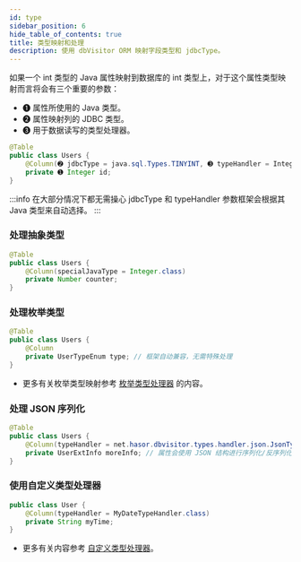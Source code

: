 ```yaml
---
id: type
sidebar_position: 6
hide_table_of_contents: true
title: 类型映射和处理
description: 使用 dbVisitor ORM 映射字段类型和 jdbcType。
---
```


如果一个 int 类型的 Java 属性映射到数据库的 int 类型上，对于这个属性类型映射而言将会有三个重要的参数：
- ➊ 属性所使用的 Java 类型。
- ➋ 属性映射列的 JDBC 类型。
- ➌ 用于数据读写的类型处理器。

```java
@Table
public class Users {
    @Column(➋ jdbcType = java.sql.Types.TINYINT, ➌ typeHandler = IntegerTypeHandler.class)
    private ➊ Integer id;
}
```

:::info
在大部分情况下都无需操心 jdbcType 和 typeHandler 参数框架会根据其 Java 类型来自动选择。
:::

### 处理抽象类型

```java
@Table
public class Users {
    @Column(specialJavaType = Integer.class)
    private Number counter;
}
```

### 处理枚举类型

```java
@Table
public class Users {
    @Column
    private UserTypeEnum type; // 框架自动兼容，无需特殊处理
}
```

- 更多有关枚举类型映射参考 [枚举类型处理器](../../types/enum-handler) 的内容。

### 处理 JSON 序列化

```java
@Table
public class Users {
    @Column(typeHandler = net.hasor.dbvisitor.types.handler.json.JsonTypeHandler)
    private UserExtInfo moreInfo; // 属性会使用 JSON 结构进行序列化/反序列化
}
```

### 使用自定义类型处理器

```java
public class User {
    @Column(typeHandler = MyDateTypeHandler.class)
    private String myTime;
}
```

- 更多有关内容参考 [自定义类型处理器](../../types/custom-handler)。
